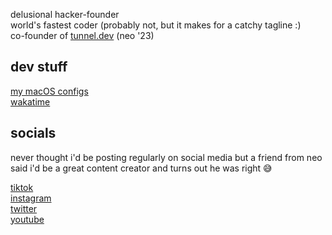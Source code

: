 delusional hacker-founder\
world's fastest coder (probably not, but it makes for a catchy tagline :)\
co-founder of [tunnel.dev](https://tunnel.dev) (neo '23)

## dev stuff
[my macOS configs](https://github.com/leonsilicon/macos-configs)\
[wakatime](https://wakatime.com/@leonsilicon)

## socials

never thought i'd be posting regularly on social media but a friend from neo said i'd be a great content creator and turns out he was right 😅

[tiktok](https://tiktok.com/@leonsilicon)\
[instagram](https://instagram.com/leonsilicon)\
[twitter](https://twitter.com/leonsilicon)\
[youtube](https://youtube.com/@leonsilicon)
